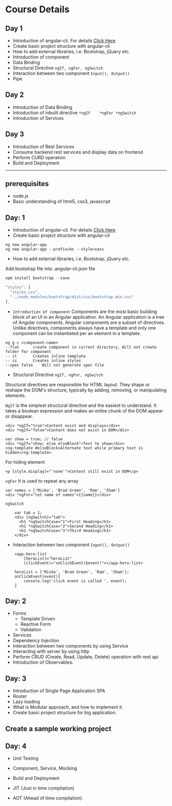 # Course Details
## Day 1
* Introduction of angular-cli. For details  [Click Here](https://github.com/DineshChopra/AngularNinja/blob/master/cli-help.md)
* Create basic project structure with angular-cli
* How to add external libraries, i.e. Bootstrap, jQuery etc.
* Introduction of component
* Data Binding
* Structural Directive `ngIf, ngFor, ngSwitch`
* Interaction between two component `Input(), Output()`
* Pipe
 
## Day 2
* Introduction of Data Binding
* Introduction of inbuilt directive
`*ngIf    *ngFor *ngSwitch`
* Introduction of Services

## Day 3
* Introduction of Rest Services
* Consume backend rest services and display data on frontend
* Perform CURD operation
* Build and Deployment
--------------------------
## prerequisites
* node.js
* Basic understanding of html5, css3, javascript
## Day: 1
* Introduction of angular-cli. For details  [Click Here](https://github.com/DineshChopra/AngularNinja/blob/master/cli-help.md)
* Create basic project structure with angular-cli
```
ng new angular-app
ng new angular-app --prefix=bs --style=sass
```
* How to add external libraries, i.e. Bootstrap, jQuery etc.

Add bootstrap file into .angular-cli.json file
```javascript
npm install bootstrap --save

"styles": [
  "styles.css",
  "../node_modules/bootstrap/dist/css/bootstrap.min.css"
],
```
* `Introduction of component`
Components are the most basic building block of an UI in an Angular application. An Angular application is a tree of Angular components. Angular components are a subset of directives. Unlike directives, components always have a template and only one component can be instantiated per an element in a template.
```
ng g c <component-name>
--flat      create component in current directory, Will not create folder for component
-- it       Creates inline template
-- is       Creates inline styles
--spec false    Will not generate spec file
```
* Structural Directive `ngIf, ngFor, ngSwitch`

Structural directives are responsible for HTML layout. They shape or reshape the DOM's structure, typically by adding, removing, or manipulating elements.

`NgIf` is the simplest structural directive and the easiest to understand. It takes a boolean expression and makes an entire chunk of the DOM appear or disappear.
```
<div *ngIf="true">Content exist and displays</div>
<div *ngIf="false">Content does not exist in DOM</div>

var show = true; // false
<div *ngIf="show; else elseBlock">Text to show</div>
<ng-template #elseBlock>Alternate text while primary text is hidden</ng-template>
```
For hiding element
```
<p [style.display]="'none'">Content still exist in DOM</p>
```

`ngFor` It is used to repeat any array
```
var names = ['Misko', 'Brad Green', 'Ram', 'Sham']
<div *ngFor="let name of names">{{name}}</div>
```
`ngSwitch` 
```
    var tab = 1;
    <div [ngSwitch]="tab">
      <h1 *ngSwitchCase="1">First Heading</h1>
      <h1 *ngSwitchCase="2">Second Heading</h1>
      <h1 *ngSwitchCase="3">Third Heading</h1>
    </div>
```
* Interaction between two component `Input(), Output()`
```
    <app-hero-list
        [heroList]="heroList"
        (clickEvent)="onClickEvent($event)"></app-hero-list>

    heroList = ['Misko', 'Brad Green', 'Ram', 'Sham'];
    onClickEvent(event){
        console.log('click event is called ', event);
    }
```

## Day: 2
* Forms 
    * Template Driven
    * Reactive Form
    * Validation
* Services
* Dependency Injection
* Interaction between two components by using Service
* Interacting with server by using http
* Perform CRUD (Create, Read, Update, Delete) operation with rest api
* Introduction of Observables.

## Day: 3
* Introduction of Single Page Application SPA
* Router
* Lazy loading
* What is Modular approach, and how to implement it.
* Create basic project structure for big application.

## Create a sample working project

## Day: 4
* Unit Testing
* Component, Service, Mocking

* Build and Deployment
* JIT (Just in time compilation)
* AOT (Ahead of time compilation)